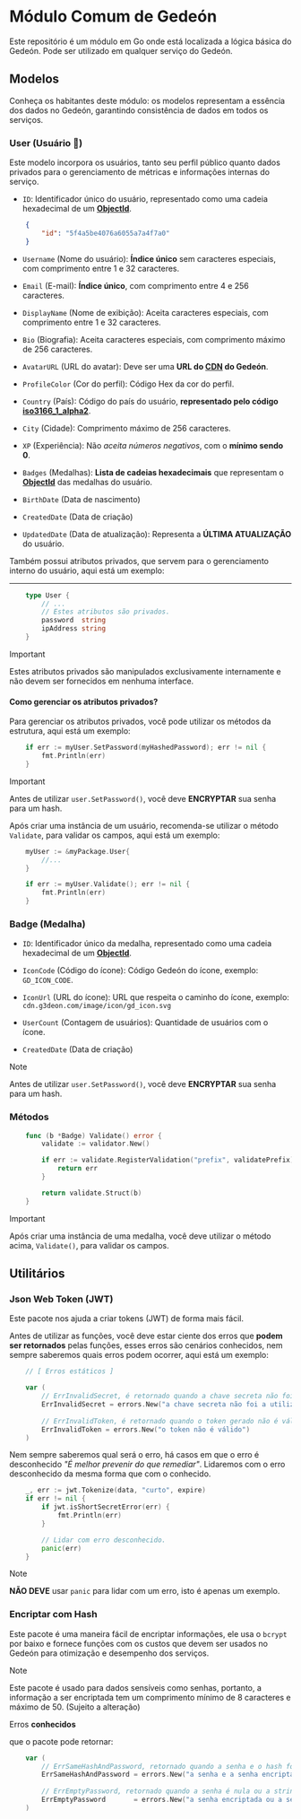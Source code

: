 # Módulo Comum de Gedeón

Este repositório é um módulo em Go onde está localizada a lógica básica do Gedeón. Pode ser utilizado em qualquer serviço do Gedeón.

## Modelos

Conheça os habitantes deste módulo: os modelos representam a essência dos dados no Gedeón, garantindo consistência de dados em todos os serviços.

### User (Usuário 👤)

Este modelo incorpora os usuários, tanto seu perfil público quanto dados privados para o gerenciamento de métricas e informações internas do serviço.

- `ID`: Identificador único do usuário, representado como uma cadeia hexadecimal de um [**ObjectId**](https://www.mongodb.com/docs/manual/reference/method/ObjectId/).

```json
    {
        "id": "5f4a5be4076a6055a7a4f7a0"
    }
```

- `Username` (Nome do usuário): **Índice único** sem caracteres especiais, com comprimento entre 1 e 32 caracteres.

- `Email` (E-mail): **Índice único**, com comprimento entre 4 e 256 caracteres.

- `DisplayName` (Nome de exibição): Aceita caracteres especiais, com comprimento entre 1 e 32 caracteres.

- `Bio` (Biografia): Aceita caracteres especiais, com comprimento máximo de 256 caracteres.

- `AvatarURL` (URL do avatar): Deve ser uma **URL do [CDN](https://en.wikipedia.org/wiki/Content_delivery_network) do Gedeón**.

- `ProfileColor` (Cor do perfil): Código Hex da cor do perfil.

- `Country` (País): Código do país do usuário, **representado pelo código [iso3166_1_alpha2](https://en.wikipedia.org/wiki/ISO_3166-1_alpha-2)**.

- `City` (Cidade): Comprimento máximo de 256 caracteres.

- `XP` (Experiência): Não *aceita números negativos*, com o **mínimo sendo 0**.

- `Badges` (Medalhas): **Lista de cadeias hexadecimais** que representam o [**ObjectId**](https://www.mongodb.com/docs/manual/reference/method/ObjectId/) das medalhas do usuário.

- `BirthDate` (Data de nascimento)

- `CreatedDate` (Data de criação)

- `UpdatedDate` (Data de atualização): Representa a **ÚLTIMA ATUALIZAÇÃO** do usuário.

Também possui atributos privados, que servem para o gerenciamento interno do usuário, aqui está um exemplo:
****
```go
    type User {
        // ...
        // Estes atributos são privados.
        password  string
        ipAddress string
    }
```

> [!IMPORTANT]
> Estes atributos privados são manipulados exclusivamente internamente e não devem ser fornecidos em nenhuma interface.


#### Como gerenciar os atributos privados?

Para gerenciar os atributos privados, você pode utilizar os métodos da estrutura, aqui está um exemplo:

```go
    if err := myUser.SetPassword(myHashedPassword); err != nil {
        fmt.Println(err)
    }
```

> [!IMPORTANT]
> Antes de utilizar `user.SetPassword()`, você deve **ENCRYPTAR** sua senha para um hash.

Após criar uma instância de um usuário, recomenda-se utilizar o método `Validate`, para validar os campos, aqui está um exemplo:

```go
    myUser := &myPackage.User{
        //...
    }

    if err := myUser.Validate(); err != nil {
        fmt.Println(err)
    }
```


### Badge (Medalha)

- `ID`: Identificador único da medalha, representado como uma cadeia hexadecimal de um [**ObjectId**](https://www.mongodb.com/docs/manual/reference/method/ObjectId/).

- `IconCode` (Código do ícone): Código Gedeón do ícone, exemplo: `GD_ICON_CODE`.

- `IconUrl` (URL do ícone): URL que respeita o caminho do ícone, exemplo: `cdn.g3deon.com/image/icon/gd_icon.svg`

- `UserCount` (Contagem de usuários): Quantidade de usuários com o ícone.

- `CreatedDate` (Data de criação)

> [!NOTE]
> Antes de utilizar `user.SetPassword()`, você deve **ENCRYPTAR** sua senha para um hash.


### Métodos

```go
    func (b *Badge) Validate() error {
	    validate := validator.New()

	    if err := validate.RegisterValidation("prefix", validatePrefix); err != nil {
		    return err
	    }

	    return validate.Struct(b)
    }
```
> [!IMPORTANT]
> Após criar uma instância de uma medalha, você deve utilizar o método acima, `Validate()`, para validar os campos.

## Utilitários

### Json Web Token (JWT)

Este pacote nos ajuda a criar tokens (JWT) de forma mais fácil.

Antes de utilizar as funções, você deve estar ciente dos erros que **podem ser retornados** pelas funções, esses erros são cenários conhecidos, nem sempre saberemos quais erros podem ocorrer, aqui está um exemplo:

```go
    // [ Erros estáticos ]

    var (
        // ErrInvalidSecret, é retornado quando a chave secreta não foi a utilizada para assinar o JSON WEB token.
	    ErrInvalidSecret = errors.New("a chave secreta não foi a utilizada para assinar")
    
        // ErrInvalidToken, é retornado quando o token gerado não é válido, *muito provavelmente por um erro do cliente*.
	    ErrInvalidToken = errors.New("o token não é válido")
    )
```
Nem sempre saberemos qual será o erro, há casos em que o erro é desconhecido *"É melhor prevenir do que remediar"*. Lidaremos com o erro 
desconhecido da mesma forma que com o conhecido.

```go
    _, err := jwt.Tokenize(data, "curto", expire)
    if err != nil {
        if jwt.isShortSecretError(err) {
            fmt.Println(err)
        }

        // Lidar com erro desconhecido.
        panic(err)
    }
```
> [!NOTE] 
> **NÃO DEVE** usar `panic` para lidar com um erro, isto é apenas um exemplo.

### Encriptar com Hash

Este pacote é uma maneira fácil de encriptar informações, ele usa o `bcrypt` por baixo e fornece funções com os custos que devem ser usados no Gedeón para otimização e desempenho dos serviços.

> [!NOTE] 
> Este pacote é usado para dados sensíveis como senhas, portanto, a informação a ser encriptada tem um comprimento mínimo de 8 caracteres e máximo de 50. (Sujeito a alteração)

Erros **conhecidos**

 que o pacote pode retornar:

```go
    var (
        // ErrSameHashAndPassword, retornado quando a senha e o hash fornecido são iguais.
        ErrSameHashAndPassword = errors.New("a senha e a senha encriptada não podem ser iguais")
	    
        // ErrEmptyPassword, retornado quando a senha é nula ou a string está vazia ("").
        ErrEmptyPassword       = errors.New("a senha encriptada ou a senha não podem estar vazias")
    )
```